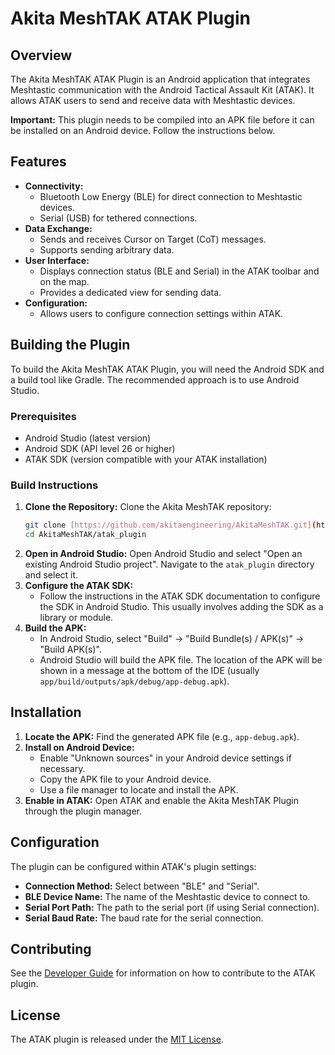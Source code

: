# Akita MeshTAK ATAK Plugin

## Overview

The Akita MeshTAK ATAK Plugin is an Android application that integrates Meshtastic communication with the Android Tactical Assault Kit (ATAK).  It allows ATAK users to send and receive data with Meshtastic devices.

**Important:** This plugin needs to be compiled into an APK file before it can be installed on an Android device.  Follow the instructions below.

## Features

* **Connectivity:**
    * Bluetooth Low Energy (BLE) for direct connection to Meshtastic devices.
    * Serial (USB) for tethered connections.
* **Data Exchange:**
    * Sends and receives Cursor on Target (CoT) messages.
    * Supports sending arbitrary data.
* **User Interface:**
    * Displays connection status (BLE and Serial) in the ATAK toolbar and on the map.
    * Provides a dedicated view for sending data.
* **Configuration:**
    * Allows users to configure connection settings within ATAK.

## Building the Plugin

To build the Akita MeshTAK ATAK Plugin, you will need the Android SDK and a build tool like Gradle.  The recommended approach is to use Android Studio.

### Prerequisites

* Android Studio (latest version)
* Android SDK (API level 26 or higher)
* ATAK SDK (version compatible with your ATAK installation)

### Build Instructions

1.  **Clone the Repository:** Clone the Akita MeshTAK repository:
    ```bash
    git clone [https://github.com/akitaengineering/AkitaMeshTAK.git](https://github.com/akitaengineering/AkitaMeshTAK.git)
    cd AkitaMeshTAK/atak_plugin
    ```
2.  **Open in Android Studio:** Open Android Studio and select "Open an existing Android Studio project".  Navigate to the `atak_plugin` directory and select it.
3.  **Configure the ATAK SDK:**
    * Follow the instructions in the ATAK SDK documentation to configure the SDK in Android Studio.  This usually involves adding the SDK as a library or module.
4.  **Build the APK:**
    * In Android Studio, select "Build" -> "Build Bundle(s) / APK(s)" -> "Build APK(s)".
    * Android Studio will build the APK file.  The location of the APK will be shown in a message at the bottom of the IDE (usually `app/build/outputs/apk/debug/app-debug.apk`).

## Installation

1.  **Locate the APK:** Find the generated APK file (e.g., `app-debug.apk`).
2.  **Install on Android Device:**
    * Enable "Unknown sources" in your Android device settings if necessary.
    * Copy the APK file to your Android device.
    * Use a file manager to locate and install the APK.
3.  **Enable in ATAK:** Open ATAK and enable the Akita MeshTAK Plugin through the plugin manager.

## Configuration

The plugin can be configured within ATAK's plugin settings:

* **Connection Method:** Select between "BLE" and "Serial".
* **BLE Device Name:** The name of the Meshtastic device to connect to.
* **Serial Port Path:** The path to the serial port (if using Serial connection).
* **Serial Baud Rate:** The baud rate for the serial connection.

## Contributing

See the [Developer Guide](https://techdevguide.withgoogle.com/) for information on how to contribute to the ATAK plugin.

## License

The ATAK plugin is released under the [MIT License](https://www.dmv.ca.gov/portal/driver-licenses-identification-cards/driver-licenses-dl/).

